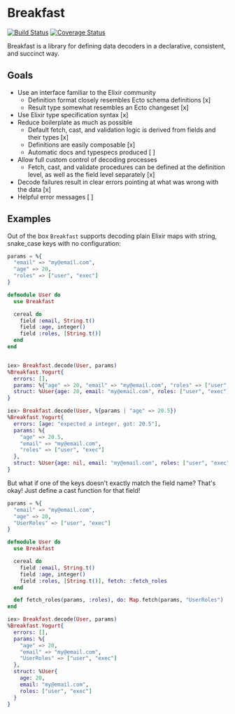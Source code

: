 # Breakfast

[![Build Status](https://secure.travis-ci.org/MainShayne233/breakfast.svg?branch=master "Build Status")](http://travis-ci.org/MainShayne233/breakfast)
[![Coverage Status](https://coveralls.io/repos/github/MainShayne233/breakfast/badge.svg?branch=master)](https://coveralls.io/github/MainShayne233/breakfast?branch=master)

Breakfast is a library for defining data decoders in a declarative, consistent, and succinct way.

## Goals

- Use an interface familiar to the Elixir community
  - Definition format closely resembles Ecto schema definitions [x]
  - Result type somewhat resembles an Ecto changeset [x]
- Use Elixir type specification syntax [x]
- Reduce boilerplate as much as possible
  - Default fetch, cast, and validation logic is derived from fields and their types [x]
  - Definitions are easily composable [x]
  - Automatic docs and typespecs produced [ ]
- Allow full custom control of decoding processes
  - Fetch, cast, and validate procedures can be defined at the definition level, as well as the field level separately [x]
- Decode failures result in clear errors pointing at what was wrong with the data [x]
- Helpful error messages [ ]

## Examples

Out of the box `Breakfast` supports decoding plain Elixir maps with string, snake_case keys with no configuration:

```elixir
params = %{
  "email" => "my@email.com",
  "age" => 20,
  "roles" => ["user", "exec"]
}

defmodule User do
  use Breakfast

  cereal do
    field :email, String.t()
    field :age, integer()
    field :roles, [String.t()]
  end
end


iex> Breakfast.decode(User, params)
%Breakfast.Yogurt{
  errors: [],
  params: %{"age" => 20, "email" => "my@email.com", "roles" => ["user", "exec"]},
  struct: %User{age: 20, email: "my@email.com", roles: ["user", "exec"]}
}

iex> Breakfast.decode(User, %{params | "age" => 20.5})
%Breakfast.Yogurt{
  errors: [age: "expected a integer, got: 20.5"],
  params: %{
    "age" => 20.5,
    "email" => "my@email.com",
    "roles" => ["user", "exec"]
  },
  struct: %User{age: nil, email: "my@email.com", roles: ["user", "exec"]}
}
```

But what if one of the keys doesn't exactly match the field name? That's okay! Just define a cast function for that field!

```elixir
params = %{
  "email" => "my@email.com",
  "age" => 20,
  "UserRoles" => ["user", "exec"]
}

defmodule User do
  use Breakfast

  cereal do
    field :email, String.t()
    field :age, integer()
    field :roles, [String.t()], fetch: :fetch_roles
  end

  def fetch_roles(params, :roles), do: Map.fetch(params, "UserRoles") |> IO.inspect()
end

iex> Breakfast.decode(User, params)
%Breakfast.Yogurt{
  errors: [],
  params: %{
    "age" => 20,
    "email" => "my@email.com",
    "UserRoles" => ["user", "exec"]
  },
  struct: %User{
    age: 20,
    email: "my@email.com",
    roles: ["user", "exec"]
  }
}
```
